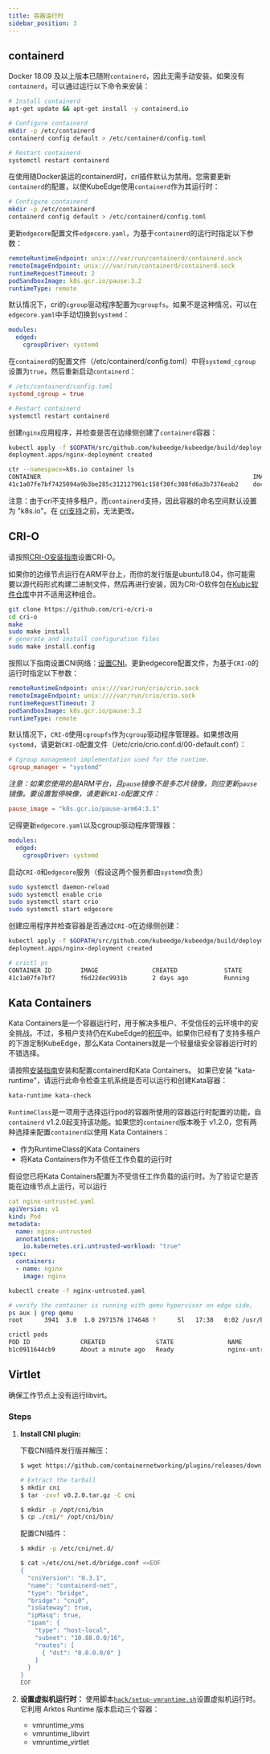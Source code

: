 ```yaml
---
title: 容器运行时
sidebar_position: 3
---
```

## containerd

Docker 18.09 及以上版本已随附`containerd`，因此无需手动安装。如果没有`containerd`，可以通过运行以下命令来安装：

```bash
# Install containerd
apt-get update && apt-get install -y containerd.io

# Configure containerd
mkdir -p /etc/containerd
containerd config default > /etc/containerd/config.toml

# Restart containerd
systemctl restart containerd
```

在使用随Docker装运的containerd时，cri插件默认为禁用。您需要更新`containerd`的配置，以使KubeEdge使用`containerd`作为其运行时：

```bash
# Configure containerd
mkdir -p /etc/containerd
containerd config default > /etc/containerd/config.toml
```

更新`edgecore`配置文件`edgecore.yaml`，为基于`containerd`的运行时指定以下参数：

```yaml
remoteRuntimeEndpoint: unix:///var/run/containerd/containerd.sock
remoteImageEndpoint: unix:///var/run/containerd/containerd.sock
runtimeRequestTimeout: 2
podSandboxImage: k8s.gcr.io/pause:3.2
runtimeType: remote
```

默认情况下，cri的`cgroup`驱动程序配置为`cgroupfs`。如果不是这种情况，可以在`edgecore.yaml`中手动切换到`systemd`：

```yaml
modules:
  edged:
    cgroupDriver: systemd
```

在`containerd`的配置文件（/etc/containerd/config.toml）中将`systemd_cgroup`设置为`true`，然后重新启动`containerd`： 

```toml
# /etc/containerd/config.toml
systemd_cgroup = true
```

```bash
# Restart containerd
systemctl restart containerd
```

创建`nginx`应用程序，并检查是否在边缘侧创建了`containerd`容器：

```bash
kubectl apply -f $GOPATH/src/github.com/kubeedge/kubeedge/build/deployment.yaml
deployment.apps/nginx-deployment created

ctr --namespace=k8s.io container ls
CONTAINER                                                           IMAGE                              RUNTIME
41c1a07fe7bf7425094a9b3be285c312127961c158f30fc308fd6a3b7376eab2    docker.io/library/nginx:1.15.12    io.containerd.runtime.v1.linux
```

注意：由于cri不支持多租户，而`containerd`支持，因此容器的命名空间默认设置为 "k8s.io"。在 [cri支持](https://github.com/containerd/cri/pull/1462)之前，无法更改。

## CRI-O

请按照[CRI-O安装指南](https://github.com/cri-o/cri-o/#installing-cri-o)设置CRI-O。

如果你的边缘节点运行在ARM平台上，而你的发行版是ubuntu18.04，你可能需要以源代码形式构建二进制文件，然后再进行安装，因为CRI-O软件包在[Kubic软件仓库](https://build.opensuse.org/project/show/devel:kubic:libcontainers:stable)中并不适用这种组合。

```bash
git clone https://github.com/cri-o/cri-o
cd cri-o
make
sudo make install
# generate and install configuration files
sudo make install.config
```

按照以下指南设置CNI网络：[设置CNI](https://github.com/cri-o/cri-o/blob/master/contrib/cni/README.md)。更新edgecore配置文件，为基于`CRI-O`的运行时指定以下参数：

```yaml
remoteRuntimeEndpoint: unix:///var/run/crio/crio.sock
remoteImageEndpoint: unix:////var/run/crio/crio.sock
runtimeRequestTimeout: 2
podSandboxImage: k8s.gcr.io/pause:3.2
runtimeType: remote
```

默认情况下，`CRI-O`使用`cgroupfs`作为`cgroup`驱动程序管理器。如果想改用`systemd`，请更新`CRI-O`配置文件（/etc/crio/crio.conf.d/00-default.conf）：

```conf
# Cgroup management implementation used for the runtime.
cgroup_manager = "systemd"
```

*注意：如果您使用的是ARM平台，且`pause`镜像不是多芯片镜像，则应更新`pause`镜像。要设置暂停映像，请更新`CRI-O`配置文件：*

```conf
pause_image = "k8s.gcr.io/pause-arm64:3.1"
```

记得更新`edgecore.yaml`以及cgroup驱动程序管理器：

```yaml
modules:
  edged:
    cgroupDriver: systemd
```

启动`CRI-O`和`edgecore`服务（假设这两个服务都由`systemd`负责）

```bash
sudo systemctl daemon-reload
sudo systemctl enable crio
sudo systemctl start crio
sudo systemctl start edgecore
```

创建应用程序并检查容器是否通过`CRI-O`在边缘侧创建：

```bash
kubectl apply -f $GOPATH/src/github.com/kubeedge/kubeedge/build/deployment.yaml
deployment.apps/nginx-deployment created

# crictl ps
CONTAINER ID        IMAGE               CREATED             STATE               NAME                ATTEMPT             POD ID
41c1a07fe7bf7       f6d22dec9931b       2 days ago          Running             nginx               0                   51f727498b06f
```

## Kata Containers

Kata Containers是一个容器运行时，用于解决多租户、不受信任的云环境中的安全挑战。不过，多租户支持仍在KubeEdge的[积压](https://github.com/kubeedge/kubeedge/issues/268)中。如果你已经有了支持多租户的下游定制KubeEdge，那么Kata Containers就是一个轻量级安全容器运行时的不错选择。

请按照[安装指南](https://github.com/kata-containers/documentation/blob/master/how-to/containerd-kata.md)安装和配置containerd和Kata Containers。
如果已安装 "kata-runtime"，请运行此命令检查主机系统是否可以运行和创建Kata容器：
```bash
kata-runtime kata-check
```

`RuntimeClass`是一项用于选择运行pod的容器所使用的容器运行时配置的功能，自`containerd` v1.2.0起支持该功能。如果您的`containerd`版本晚于 v1.2.0，您有两种选择来配置`containerd`以使用 Kata Containers：

- 作为RuntimeClass的Kata Containers
- 将Kata Containers作为不信任工作负载的运行时

假设您已将Kata Containers配置为不受信任工作负载的运行时。为了验证它是否能在边缘节点上运行，可以运行

```yaml
cat nginx-untrusted.yaml
apiVersion: v1
kind: Pod
metadata:
  name: nginx-untrusted
  annotations:
    io.kubernetes.cri.untrusted-workload: "true"
spec:
  containers:
  - name: nginx
    image: nginx
```

```bash
kubectl create -f nginx-untrusted.yaml

# verify the container is running with qemu hypervisor on edge side,
ps aux | grep qemu
root      3941  3.0  1.0 2971576 174648 ?      Sl   17:38   0:02 /usr/bin/qemu-system-aarch64

crictl pods
POD ID              CREATED              STATE               NAME                NAMESPACE           ATTEMPT
b1c0911644cb9       About a minute ago   Ready               nginx-untrusted     default             0
```

## Virtlet

确保工作节点上没有运行libvirt。

### Steps
1. **Install CNI plugin:**

   下载CNI插件发行版并解压：

   ```bash
   $ wget https://github.com/containernetworking/plugins/releases/download/v0.8.2/cni-plugins-linux-amd64-v0.8.2.tgz

   # Extract the tarball
   $ mkdir cni
   $ tar -zxvf v0.2.0.tar.gz -C cni

   $ mkdir -p /opt/cni/bin
   $ cp ./cni/* /opt/cni/bin/
   ```

   配置CNI插件：

   ```bash
   $ mkdir -p /etc/cni/net.d/

   $ cat >/etc/cni/net.d/bridge.conf <<EOF
   {
     "cniVersion": "0.3.1",
     "name": "containerd-net",
     "type": "bridge",
     "bridge": "cni0",
     "isGateway": true,
     "ipMasq": true,
     "ipam": {
       "type": "host-local",
       "subnet": "10.88.0.0/16",
       "routes": [
         { "dst": "0.0.0.0/0" }
       ]
     }
   }
   EOF
   ```

2. **设置虚拟机运行时：**
   使用脚本[`hack/setup-vmruntime.sh`](https://github.com/kubeedge/kubeedge/tree/master/hack/setup-vmruntime.sh)设置虚拟机运行时。它利用 Arktos Runtime 版本启动三个容器：
    - vmruntime_vms
    - vmruntime_libvirt
   	- vmruntime_virtlet

